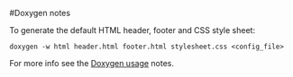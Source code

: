 
#Doxygen notes

To generate the default HTML header, footer and CSS style sheet:

	doxygen -w html header.html footer.html stylesheet.css <config_file>

For more info see the [Doxygen usage](http://www.stack.nl/~dimitri/doxygen/doxygen_usage.html) notes.
